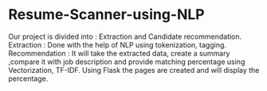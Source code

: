 # Resume-Scanner-using-NLP
Our project is divided into : Extraction and Candidate recommendation.
Extraction : Done with the help of NLP using tokenization, tagging. 
Recommendation : It will take the extracted data, create a summary ,compare it with job description and provide matching percentage using Vectorization, TF-IDF. 
Using Flask the pages are created and will display the percentage.

